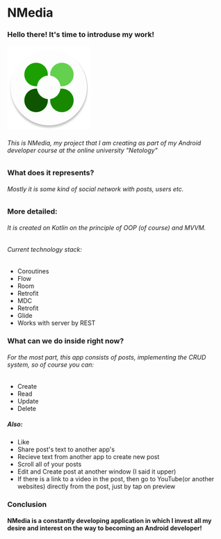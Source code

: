 # NMedia
### Hello there! It's time to introduse my work!

![NMedia](https://github.com/h-0-m-e/NMedia/blob/main/app/src/main/res/mipmap-xxxhdpi/ic_launcher_round.png)

###### This is NMedia, my project that I am creating as part of my Android developer course at the online university "Netology"

### What does it represents?
###### Mostly it is some kind of social network with posts, users etc.

### More detailed:
###### It is created on Kotlin on the principle of OOP (of course) and MVVM.
###### Current technology stack: 
- Coroutines
- Flow
- Room
- Retrofit
- MDC
- Retrofit
- Glide
- Works with server by REST

### What can we do inside right now?
###### For the most part, this app consists of posts, implementing the CRUD system, so of course you can:
- Create
- Read
- Update
- Delete
##### Also:
- Like
- Share post's text to another app's
- Recieve text from another app to create new post
- Scroll all of your posts
- Edit and Create post at another window (I said it upper)
- If there is a link to a video in the post, then go to YouTube(or another websites) directly from the post, just by tap on preview

### Conclusion
#### NMedia is a constantly developing application in which I invest all my desire and interest on the way to becoming an Android developer!
